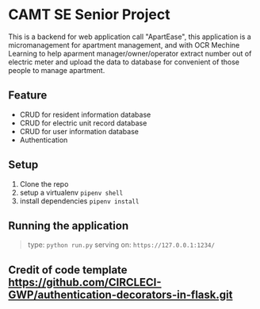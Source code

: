 # CAMT SE Senior Project
  This is a backend for web application call "ApartEase", this application is a micromanagement for apartment management, and with OCR Mechine Learning to help aparment manager/owner/operator extract number out of electric meter and upload the data to database for convenient of those people to manage apartment.

## Feature
- CRUD for resident information database
- CRUD for electric unit record database
- CRUD for user information database
- Authentication

## Setup

1. Clone the repo 
2. setup a virtualenv `pipenv shell`
3. install dependencies `pipenv install`

## Running the application

> type: `python run.py`
> serving on: `https://127.0.0.1:1234/`

## Credit of code template https://github.com/CIRCLECI-GWP/authentication-decorators-in-flask.git
